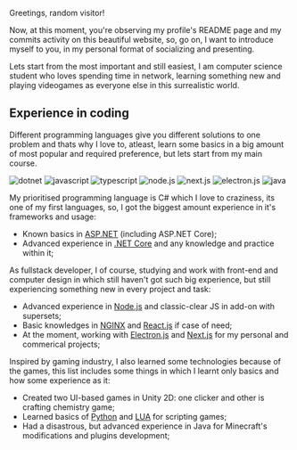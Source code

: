 Greetings, random visitor!

Now, at this moment, you're observing my profile's README page and my commits activity on this beautiful website, so, go on, I want to introduce myself to you, in my personal format of socializing and presenting.

Lets start from the most important and still easiest, I am computer science student who loves spending time in network, learning something new and playing videogames as everyone else in this surrealistic world.

## Experience in coding

Different programming languages give you different solutions to one problem and thats why I love to, atleast, learn some basics in a big amount of most popular and required preference, but lets start from my main course.

![dotnet]
![javascript] 
![typescript]
![node.js]
![next.js]
![electron.js]
![java]

My prioritised programming language is C# which I love to craziness, its one of my first languages, so, I got the biggest amount experience in it's frameworks and usage:

- Known basics in [ASP.NET](https://dotnet.microsoft.com/en-us/apps/aspnet/) (including ASP.NET Core);
- Advanced experience in [.NET Core](https://dotnet.microsoft.com/) and any knowledge and practice within it;

As fullstack developer, I of course, studying and work with front-end and computer design in which still haven't got such big experience, but still experiencing something new in every project and task:

- Advanced experience in [Node.js](https://nodejs.org/) and classic-clear JS in add-on with supersets;
- Basic knowledges in [NGINX](https://nginx.org/) and [React.js](https://reactjs.org/) if case of need;
- At the moment, working with [Electron.js](https://electronjs.org/) and [Next.js](https://nextjs.org/) for my personal and commerical projects;

Inspired by gaming industry, I also learned some technologies because of the games, this list includes some things in which I learnt only basics and how some experience as it:

- Created two UI-based games in Unity 2D: one clicker and other is crafting chemistry game;
- Learned basics of [Python](https://www.python.org/) and [LUA](http://www.lua.org/) for scripting games;
- Had a disastrous, but advanced experience in Java for Minecraft's modifications and plugins development;

[dotnet]: https://img.shields.io/badge/Dotnet-0?style=for-the-badge&color=512BD4&logoColor=white&logo=dotnet
[javascript]: https://img.shields.io/badge/Javascript-0?style=for-the-badge&color=F7DF1E&logoColor=black&logo=javascript
[typescript]: https://img.shields.io/badge/Typescript-0?style=for-the-badge&color=3178C6&logoColor=white&logo=typescript
[node.js]: https://img.shields.io/badge/Node.js-0?style=for-the-badge&color=339933&logoColor=white&logo=node.js
[next.js]: https://img.shields.io/badge/Next.js-0?style=for-the-badge&color=000000&logoColor=white&logo=next.js
[electron.js]: https://img.shields.io/badge/Electron-0?style=for-the-badge&color=47848F&logoColor=white&logo=electron
[java]: https://img.shields.io/badge/JAVA-0?style=for-the-badge&color=FF9A00&logoColor=black&logo=intellij-idea
